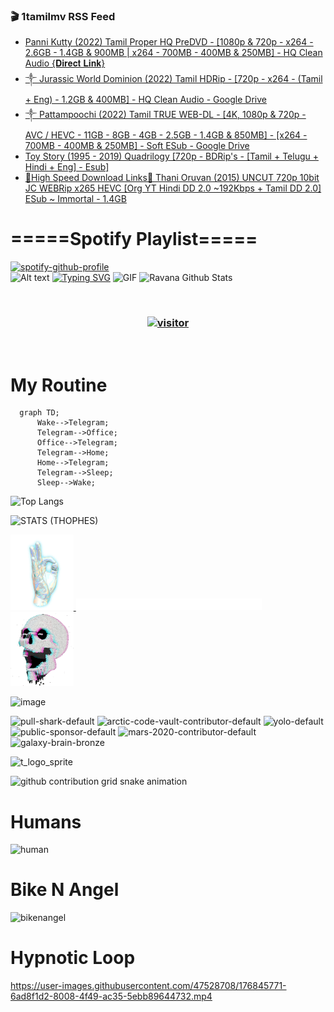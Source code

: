 ### 🎬 1tamilmv RSS Feed

<!-- BLOG-POST-LIST:START -->
- [Panni Kutty &lpar;2022&rpar; Tamil Proper HQ PreDVD - [1080p &amp; 720p - x264 - 2.6GB - 1.4GB &amp; 900MB | x264 - 700MB - 400MB &amp; 250MB] - HQ Clean Audio {𝐃𝐢𝐫𝐞𝐜𝐭 𝐋𝐢𝐧𝐤}](https://www.1tamilmv.space/index.php?/forums/topic/165303-panni-kutty-2022-tamil-proper-hq-predvd-1080p-720p-x264-26gb-14gb-900mb-x264-700mb-400mb-250mb-hq-clean-audio-%F0%9D%90%83%F0%9D%90%A2%F0%9D%90%AB%F0%9D%90%9E%F0%9D%90%9C%F0%9D%90%AD-%F0%9D%90%8B%F0%9D%90%A2%F0%9D%90%A7%F0%9D%90%A4/&do=findComment&comment=330300)
- [༒    Jurassic World Dominion &lpar;2022&rpar; Tamil HDRip - [720p - x264 - &lpar;Tamil + Eng&rpar; - 1.2GB &amp; 400MB] - HQ Clean Audio - Google Drive](https://www.1tamilmv.space/index.php?/forums/topic/165302-%E0%BC%92-jurassic-world-dominion-2022-tamil-hdrip-720p-x264-tamil-eng-12gb-400mb-hq-clean-audio-google-drive/&do=findComment&comment=330299)
- [༒     Pattampoochi &lpar;2022&rpar; Tamil TRUE WEB-DL - [4K, 1080p &amp; 720p - AVC / HEVC - 11GB - 8GB - 4GB - 2.5GB - 1.4GB &amp; 850MB] - [x264 - 700MB - 400MB &amp; 250MB] - Soft ESub - Google Drive](https://www.1tamilmv.space/index.php?/forums/topic/165301-%E0%BC%92-pattampoochi-2022-tamil-true-web-dl-4k-1080p-720p-avc-hevc-11gb-8gb-4gb-25gb-14gb-850mb-x264-700mb-400mb-250mb-soft-esub-google-drive/&do=findComment&comment=330298)
- [Toy Story &lpar;1995 - 2019&rpar; Quadrilogy [720p - BDRip&#39;s - [Tamil + Telugu + Hindi + Eng] - Esub]](https://www.1tamilmv.space/index.php?/forums/topic/165300-toy-story-1995-2019-quadrilogy-720p-bdrips-tamil-telugu-hindi-eng-esub/&do=findComment&comment=330297)
- [🔰High Speed Download Links🔰 Thani Oruvan &lpar;2015&rpar; UNCUT 720p 10bit JC WEBRip x265 HEVC [Org YT Hindi DD 2.0 ~192Kbps + Tamil DD 2.0] ESub ~ Immortal - 1.4GB](https://www.1tamilmv.space/index.php?/forums/topic/160913-%F0%9F%94%B0high-speed-download-links%F0%9F%94%B0-thani-oruvan-2015-uncut-720p-10bit-jc-webrip-x265-hevc-org-yt-hindi-dd-20-~192kbps-tamil-dd-20-esub-~-immortal-14gb/&do=findComment&comment=330296)
<!-- BLOG-POST-LIST:END -->

# =====Spotify Playlist=====
[![spotify-github-profile](https://spotify-github-profile.vercel.app/api/view?uid=31rfzgmuvvewegdlxvlev4ynz4vu&cover_image=true&theme=default&bar_color=53b14f&bar_color_cover=true)](https://ravana69.github.io/rss)
</br>
![Alt text](https://spotify-recently-played-readme.vercel.app/api?user=31rfzgmuvvewegdlxvlev4ynz4vu)
[![Typing SVG](https://readme-typing-svg.herokuapp.com?color=%2336BCF7&center=true&vCenter=true&multiline=true&height=81&lines=I+AM+RAVANA;CONTACT+ME+ON+TELEGRAM%3A+%40R4V4N4)](https://git.io/typing-svg)
<img align="centre" height="400px" width="490px" alt="GIF" src="https://github.com/ravana69/ravana69/blob/master/rvm.gif" />
![Ravana Github Stats](https://github-readme-stats.vercel.app/api?username=ravana69&&show_icons=true&theme=radical)

<br />
<h3 align="center"> <a href="https://t.me/r4v4n4"><img src="https://profile-counter.glitch.me/ravana69/count.svg" alt="visitor" width="600"></a> </h3>
</br>

<H1>My Routine</H1>

```mermaid
  graph TD;
      Wake-->Telegram;
      Telegram-->Office;
      Office-->Telegram;
      Telegram-->Home;
      Home-->Telegram;
      Telegram-->Sleep;
      Sleep-->Wake;
```
![Top Langs](https://github-readme-stats.vercel.app/api/top-langs/?username=ravana69&&show_icons=true&theme=radical)

![STATS (THOPHES)](https://github-profile-trophy.vercel.app/?username=ravana69&theme=gruvbox&margin-w=10&margin-h=15&column=8)
<br />
<p align="left">
    <a href="#">
        <img width="20%" src="./assets/images/hand.gif" alt="" />
    </a>
    <a href="#">
        <img width="59%" src="./assets/images/spacer.png" alt="" >
    </a>
    <a href="#">
        <img width="20%" src="./assets/images/skull.gif" alt="" />
    </a>
</p>


![image](https://user-images.githubusercontent.com/47528708/175298537-0623dc00-7b1a-4ec1-b5b1-71768763a234.png)

<img width="148" alt="pull-shark-default" src="https://user-images.githubusercontent.com/47528708/176419715-70981865-4dc6-489a-8a1a-06842db67b15.gif"> <img width="148" alt="arctic-code-vault-contributor-default" src="https://user-images.githubusercontent.com/47528708/175267501-e1fbbb8f-c2b2-4882-b865-2ac4debef26c.png"> <img width="148" alt="yolo-default" src="https://user-images.githubusercontent.com/47528708/175267654-281a1880-1129-4b7b-bf2f-de5dd2bc5afa.png"> <img width="148" alt="public-sponsor-default" src="https://user-images.githubusercontent.com/47528708/175268448-2e78cc75-fb25-4d76-bd22-7df520446b45.png"> <img width="148" alt="mars-2020-contributor-default" src="https://user-images.githubusercontent.com/47528708/175268475-de6d987a-3be9-4353-86a5-23b422559355.png"> <img width="148" alt="galaxy-brain-bronze" src="https://user-images.githubusercontent.com/47528708/176419717-e2fdca8b-0fdc-47dd-9511-a7ff52178a33.gif">

![t_logo_sprite](https://user-images.githubusercontent.com/47528708/175293007-21ff1792-1fca-4be3-bcae-12fdc3aa414f.svg)

![github contribution grid snake animation](https://raw.githubusercontent.com/ravana69/ravana69/output/github-contribution-grid-snake-dark.svg#gh-dark-mode-only)

# Humans
<img width="170" alt="human" src="https://user-images.githubusercontent.com/47528708/176413829-c142d478-1c96-4c3c-a2a4-2dd35374c335.gif">

# Bike N Angel
<img width="170" alt="bikenangel" src="https://user-images.githubusercontent.com/47528708/176616968-3a44f91e-8016-477c-9bb5-c4689a1adbee.gif">

# Hypnotic Loop

https://user-images.githubusercontent.com/47528708/176845771-6ad8f1d2-8008-4f49-ac35-5ebb89644732.mp4


